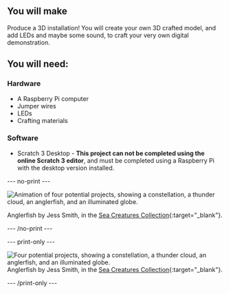 ## You will make

Produce a 3D installation! You will create your own 3D crafted model, and add LEDs and maybe some sound, to craft your very own digital demonstration.

## You will need:
### Hardware

+ A Raspberry Pi computer
+ Jumper wires
+ LEDs
+ Crafting materials

### Software

+ Scratch 3 Desktop - **This project can not be completed using the online Scratch 3 editor**, and must be completed using a Raspberry Pi with the desktop version installed.

--- no-print ---

![Animation of four potential projects, showing a constellation, a thunder cloud, an anglerfish, and an illuminated globe.](images/pc_showcase.gif)

Anglerfish by Jess Smith, in the [Sea Creatures Collection](https://thenounproject.com/spess.22/collection/sea-creatures){:target="_blank"}.

--- /no-print ---

--- print-only ---

![Four potential projects, showing a constellation, a thunder cloud, an anglerfish, and an illuminated globe.](images/showcase.png)
Anglerfish by Jess Smith, in the [Sea Creatures Collection](https://thenounproject.com/spess.22/collection/sea-creatures){:target="_blank"}.

--- /print-only ---

